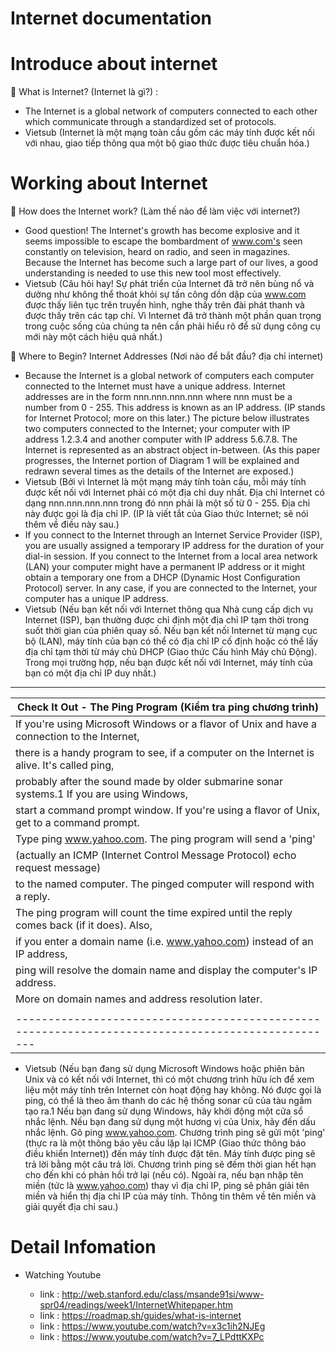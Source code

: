 # Internet documentation

# Introduce about internet

💬 What is Internet? (Internet là gì?) :
- The Internet is a global network of computers connected to each other which communicate through a standardized set of protocols.
- Vietsub (Internet là một mạng toàn cầu gồm các máy tính được kết nối với nhau, giao tiếp thông qua một bộ giao thức được tiêu chuẩn hóa.)

# Working about Internet 

💬 How does the Internet work? (Làm thế nào để làm việc với internet?)
- Good question! The Internet's growth has become explosive and it seems impossible to escape the bombardment of www.com's seen constantly on television, heard on radio, and seen in magazines. Because the Internet has become such a large part of our lives, a good understanding is needed to use this new tool most effectively.
- Vietsub (Câu hỏi hay! Sự phát triển của Internet đã trở nên bùng nổ và dường như không thể thoát khỏi sự tấn công dồn dập của www.com được thấy liên tục trên truyền hình, nghe thấy trên đài phát thanh và được thấy trên các tạp chí. Vì Internet đã trở thành một phần quan trọng trong cuộc sống của chúng ta nên cần phải hiểu rõ để sử dụng công cụ mới này một cách hiệu quả nhất.)

💬 Where to Begin? Internet Addresses (Nơi nào để bắt đầu? địa chỉ internet)
- Because the Internet is a global network of computers each computer connected to the Internet must have a unique address. Internet addresses are in the form nnn.nnn.nnn.nnn where nnn must be a number from 0 - 255. This address is known as an IP address. (IP stands for Internet Protocol; more on this later.)
The picture below illustrates two computers connected to the Internet; your computer with IP address 1.2.3.4 and another computer with IP address 5.6.7.8. The Internet is represented as an abstract object in-between. (As this paper progresses, the Internet portion of Diagram 1 will be explained and redrawn several times as the details of the Internet are exposed.)
- Vietsub (Bởi vì Internet là một mạng máy tính toàn cầu, mỗi máy tính được kết nối với Internet phải có một địa chỉ duy nhất. Địa chỉ Internet có dạng nnn.nnn.nnn.nnn trong đó nnn phải là một số từ 0 - 255. Địa chỉ này được gọi là địa chỉ IP. (IP là viết tắt của Giao thức Internet; sẽ nói thêm về điều này sau.)
- If you connect to the Internet through an Internet Service Provider (ISP), you are usually assigned a temporary IP address for the duration of your dial-in session. If you connect to the Internet from a local area network (LAN) your computer might have a permanent IP address or it might obtain a temporary one from a DHCP (Dynamic Host Configuration Protocol) server. In any case, if you are connected to the Internet, your computer has a unique IP address.
- Vietsub (Nếu bạn kết nối với Internet thông qua Nhà cung cấp dịch vụ Internet (ISP), bạn thường được chỉ định một địa chỉ IP tạm thời trong suốt thời gian của phiên quay số. Nếu bạn kết nối Internet từ mạng cục bộ (LAN), máy tính của bạn có thể có địa chỉ IP cố định hoặc có thể lấy địa chỉ tạm thời từ máy chủ DHCP (Giao thức Cấu hình Máy chủ Động). Trong mọi trường hợp, nếu bạn được kết nối với Internet, máy tính của bạn có một địa chỉ IP duy nhất.)

---------------------------------------------------------------------------------------------------
|Check It Out - The Ping Program (Kiểm tra ping chương trình)                                     |
|-------------------------------------------------------------------------------------------------|
|If you're using Microsoft Windows or a flavor of Unix and have a connection to the Internet,     |
|there is a handy program to see, if a computer on the Internet is alive. It's called ping,       |
| probably after the sound made by older submarine sonar systems.1 If you are using Windows,      |
|start a command prompt window. If you're using a flavor of Unix, get to a command prompt.        |
|Type ping www.yahoo.com. The ping program will send a 'ping'                                     | 
|(actually an ICMP (Internet Control Message Protocol) echo request message)                      |
|to the named computer. The pinged computer will respond with a reply.                            |
|The ping program will count the time expired until the reply comes back (if it does). Also,      |
|if you enter a domain name (i.e. www.yahoo.com) instead of an IP address,                        |
|ping will resolve the domain name and display the computer's IP address.                         |
|More on domain names and address resolution later.                                               |
|                                                                                                 |
|-------------------------------------------------------------------------------------------------|
- Vietsub (Nếu bạn đang sử dụng Microsoft Windows hoặc phiên bản Unix và có kết nối với Internet, thì có một chương trình hữu ích để xem liệu một máy tính trên Internet còn hoạt động hay không. Nó được gọi là ping, có thể là theo âm thanh do các hệ thống sonar cũ của tàu ngầm tạo ra.1 Nếu bạn đang sử dụng Windows, hãy khởi động một cửa sổ nhắc lệnh. Nếu bạn đang sử dụng một hương vị của Unix, hãy đến dấu nhắc lệnh. Gõ ping www.yahoo.com. Chương trình ping sẽ gửi một 'ping' (thực ra là một thông báo yêu cầu lặp lại ICMP (Giao thức thông báo điều khiển Internet)) đến máy tính được đặt tên. Máy tính được ping sẽ trả lời bằng một câu trả lời. Chương trình ping sẽ đếm thời gian hết hạn cho đến khi có phản hồi trở lại (nếu có). Ngoài ra, nếu bạn nhập tên miền (tức là www.yahoo.com) thay vì địa chỉ IP, ping sẽ phân giải tên miền và hiển thị địa chỉ IP của máy tính. Thông tin thêm về tên miền và giải quyết địa chỉ sau.)


# Detail Infomation

- Watching Youtube

    - link : http://web.stanford.edu/class/msande91si/www-spr04/readings/week1/InternetWhitepaper.htm
    - link : https://roadmap.sh/guides/what-is-internet
    - link : https://www.youtube.com/watch?v=x3c1ih2NJEg
    - link : https://www.youtube.com/watch?v=7_LPdttKXPc
